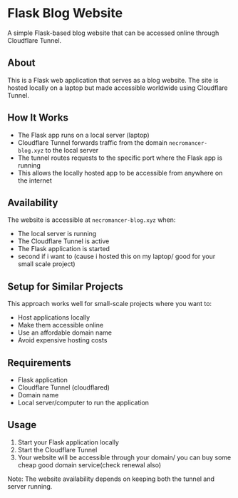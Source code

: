 # Flask Blog Website

A simple Flask-based blog website that can be accessed online through Cloudflare Tunnel.

## About

This is a Flask web application that serves as a blog website. The site is hosted locally on a laptop but made accessible worldwide using Cloudflare Tunnel.

## How It Works

- The Flask app runs on a local server (laptop)
- Cloudflare Tunnel forwards traffic from the domain `necromancer-blog.xyz` to the local server
- The tunnel routes requests to the specific port where the Flask app is running
- This allows the locally hosted app to be accessible from anywhere on the internet

## Availability

The website is accessible at `necromancer-blog.xyz` when:
- The local server is running
- The Cloudflare Tunnel is active
- The Flask application is started
- second if i want to (cause i hosted this on my laptop/ good for your small scale project)

## Setup for Similar Projects

This approach works well for small-scale projects where you want to:
- Host applications locally
- Make them accessible online
- Use an affordable domain name
- Avoid expensive hosting costs

## Requirements

- Flask application
- Cloudflare Tunnel (cloudflared)
- Domain name
- Local server/computer to run the application

## Usage

1. Start your Flask application locally
2. Start the Cloudflare Tunnel
3. Your website will be accessible through your domain/ you can buy some cheap  good domain service(check renewal also)

Note: The website availability depends on keeping both the tunnel and server running.

